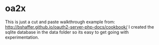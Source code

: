 # oa2x
This is just a cut and paste walkthrough example from: http://bshaffer.github.io/oauth2-server-php-docs/cookbook/
I created the sqlite database in the data folder so its easy to get going with experimentation.  